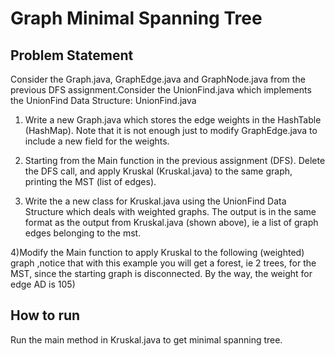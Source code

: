 # Graph Minimal Spanning Tree

## Problem Statement
Consider the Graph.java, GraphEdge.java and GraphNode.java from the previous DFS assignment.Consider the UnionFind.java which implements the UnionFind Data Structure: UnionFind.java

1) Write a new Graph.java which stores the edge weights in the HashTable (HashMap). Note that it is not enough just to modify GraphEdge.java to include a new field for the weights.

2) Starting from the Main function in the previous assignment (DFS). Delete the DFS call, and apply Kruskal (Kruskal.java) to the same graph, printing the MST (list of edges).

3) Write the a new class for Kruskal.java using the UnionFind Data Structure which deals with weighted graphs. The output is in the same format as the output from Kruskal.java (shown above), ie a list of graph edges belonging to the mst.

4)Modify the Main function to apply Kruskal to the following (weighted) graph ,notice that with this example you will get a forest, ie 2 trees, for the MST, since the starting graph is disconnected. By the way, the weight for edge AD is 105)

## How to run
Run the main method in Kruskal.java to get minimal spanning tree.